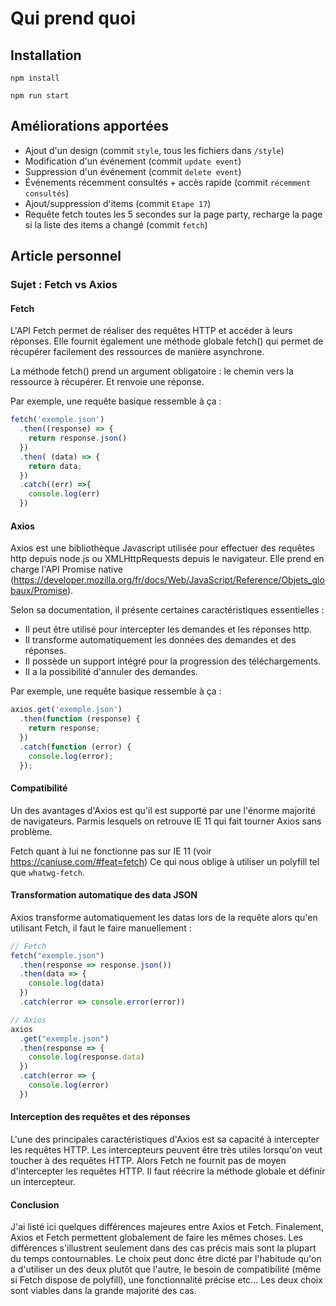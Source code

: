 # Qui prend quoi

## Installation

`npm install`

`npm run start`

## Améliorations apportées

- Ajout d'un design (commit `style`, tous les fichiers dans `/style`)
- Modification d'un événement (commit `update event`)
- Suppression d'un événement (commit `delete event`)
- Événements récemment consultés + accès rapide (commit `récemment consultés`)
- Ajout/suppression d'items (commit `Etape 17`)
- Requête fetch toutes les 5 secondes sur la page party, recharge la page si la liste des items a changé (commit `fetch`)

## Article personnel

### Sujet : Fetch vs Axios

#### Fetch

L'API Fetch permet de réaliser des requêtes HTTP et accéder à leurs réponses. Elle fournit également une méthode globale fetch() qui permet de récupérer facilement des ressources de manière asynchrone.


La méthode fetch() prend un argument obligatoire : le chemin vers la ressource à récupérer. Et renvoie une réponse.


Par exemple, une requête basique ressemble à ça : 

```javascript
fetch('exemple.json')
  .then((response) => {
    return response.json()
  })
  .then( (data) => {
    return data;
  })
  .catch((err) =>{
    console.log(err)
  })
```

#### Axios

Axios est une bibliothèque Javascript utilisée pour effectuer des requêtes http depuis node.js ou XMLHttpRequests depuis le navigateur. Elle prend en charge l'API Promise native (https://developer.mozilla.org/fr/docs/Web/JavaScript/Reference/Objets_globaux/Promise).


Selon sa documentation, il présente certaines caractéristiques essentielles :

- Il peut être utilisé pour intercepter les demandes et les réponses http.
- Il transforme automatiquement les données des demandes et des réponses.
- Il possède un support intégré pour la progression des téléchargements.
- Il a la possibilité d'annuler des demandes.


Par exemple, une requête basique ressemble à ça : 

```javascript
axios.get('exemple.json')
  .then(function (response) {
    return response;
  })
  .catch(function (error) {
    console.log(error);
  });
```

#### Compatibilité

Un des avantages d'Axios est qu'il est supporté par une l'énorme majorité de navigateurs. Parmis lesquels on retrouve IE 11 qui fait tourner Axios sans problème.

Fetch quant à lui ne fonctionne pas sur IE 11 (voir https://caniuse.com/#feat=fetch)
Ce qui nous oblige à utiliser un polyfill tel que `whatwg-fetch`.

#### Transformation automatique des data JSON

Axios transforme automatiquement les datas lors de la requête alors qu'en utilisant Fetch, il faut le faire manuellement :

```javascript
// Fetch
fetch("exemple.json")
  .then(response => response.json())
  .then(data => {
    console.log(data)
  })
  .catch(error => console.error(error))
```
```javascript
// Axios
axios
  .get("exemple.json")
  .then(response => {
    console.log(response.data)
  })
  .catch(error => {
    console.log(error)
  })
```
#### Interception des requêtes et des réponses

L'une des principales caractéristiques d'Axios est sa capacité à intercepter les requêtes HTTP. Les intercepteurs peuvent être très utiles lorsqu'on veut toucher à des requêtes HTTP. Alors Fetch ne fournit pas de moyen d'intercepter les requêtes HTTP. Il faut réécrire la méthode globale et définir un intercepteur.

#### Conclusion

J'ai listé ici quelques différences majeures entre Axios et Fetch. Finalement, Axios et Fetch permettent globalement de faire les mêmes choses. Les différences s'illustrent seulement dans des cas précis mais sont la plupart du temps contournables. Le choix peut donc être dicté par l'habitude qu'on a d'utiliser un des deux plutôt que l'autre, le besoin de compatibilité (même si Fetch dispose de polyfill), une fonctionnalité précise etc... Les deux choix sont viables dans la grande majorité des cas.
